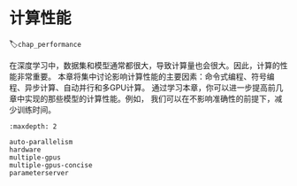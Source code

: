# 计算性能
:label:`chap_performance`

在深度学习中，数据集和模型通常都很大，导致计算量也会很大。因此，计算的性能非常重要。
本章将集中讨论影响计算性能的主要因素：命令式编程、符号编程、异步计算、自动并行和多GPU计算。
通过学习本章，你可以进一步提高前几章中实现的那些模型的计算性能。例如，
我们可以在不影响准确性的前提下，减少训练时间。

```toc
:maxdepth: 2

auto-parallelism
hardware
multiple-gpus
multiple-gpus-concise
parameterserver
```
